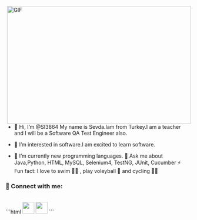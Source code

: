 <img align="right" alt="GIF" src="https://github.com/abhisheknaiidu/abhisheknaiidu/blob/master/code.gif?raw=true" width="500" height="320" />

- 👋 Hi, I’m @SI3864 My name is Sevda.Iam from Turkey.I am  a teacher and I will be a Software QA Test Engineer also. 

- 👀 I’m interested in software.I am excited to learn software.
- 🌱 I’m currently  new programming languages.
💬 Ask me about Java,Python, HTML, MySQL, Selenium4, TestNG, JUnit, Cucumber
⚡ Fun fact: I love to swim 🏊‍♀ , play voleyball 🏀 and cycling 🚴‍♀️

### 📩 Connect with me:

[instagram]: https://www.instagram.com/ismetsevdaaa
[linkedin]: https://www.linkedin.com/in/https://www.linkedin.com/in/sevda-i%C5%9Fik-785290251?lipi=urn%3Ali%3Apage%3Ad_flagship3_profile_view_base_contact_details%3BYgwNyKYoSGKI9%2FJr%2Fn9CQQ%3D%3D
[gmail]: mailto:zelihausak1@gmail.com![image](https://user-images.githubusercontent.com/113793316/205525111-30742984-653e-4f15-931c-d408d14af07f.png)

<br />
```html
<img height="32" width="32" src="https://cdn.simpleicons.org/[ICON_SLUG]" />
<img height="32" width="32" src="https://cdn.simpleicons.org/[ICON_SLUG]/[COLOR]" />
```
